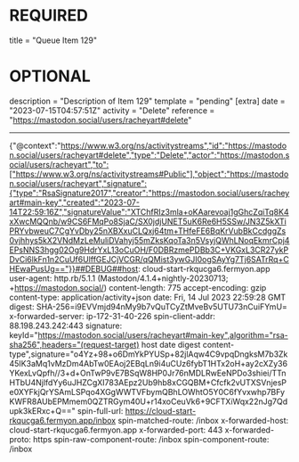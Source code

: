 
# REQUIRED
title = "Queue Item 129"
# OPTIONAL
description = "Description of Item 129"
template = "pending"
[extra]
date = "2023-07-15T04:57:51Z"
activity = "Delete"
reference = "https://mastodon.social/users/racheyart#delete"

---
{"@context":"https://www.w3.org/ns/activitystreams","id":"https://mastodon.social/users/racheyart#delete","type":"Delete","actor":"https://mastodon.social/users/racheyart","to":["https://www.w3.org/ns/activitystreams#Public"],"object":"https://mastodon.social/users/racheyart","signature":{"type":"RsaSignature2017","creator":"https://mastodon.social/users/racheyart#main-key","created":"2023-07-14T22:59:16Z","signatureValue":"XTChfRIz3mla+oKAarevoaj1gGhcZqiTq8K4xXwcMQQnb/w9CS6FMqPo8SjaC/SX0jdjUNET5uK6Re6H5SSw/JN3Z5kXTiPRYvbweuC7CgYvDby25nXBXxuCLQxj64tm+THfeFE6BqKrVubBkCcdggZs0vjhhys5kX2VNdMzLeMuliDVahyj55mZksKqoTa3n5VsyjQWhLNoqEkmrCpj4EPsNNS3hgg02Og9HdrYxL13oCuOH/F0DBRzmePDBb3C+VKGxL3CR27ykPDvCi6lkFn1n2CuUf6UlffGEJCjVCGR/qQMist3ywGJI0ogSAyYg7Tj6SATrRq+CHEwaPusUg=="}}##DEBUG##host: cloud-start-rkqucga6.fermyon.app
user-agent: http.rb/5.1.1 (Mastodon/4.1.4+nightly-20230713; +https://mastodon.social/)
content-length: 775
accept-encoding: gzip
content-type: application/activity+json
date: Fri, 14 Jul 2023 22:59:28 GMT
digest: SHA-256=i9EVVmjd94nMy9b7vQuTCyZtMveBv5UTU73nCuiFYmU=
x-forwarded-server: ip-172-31-40-226
spin-client-addr: 88.198.243.242:443
signature: keyId="https://mastodon.social/users/racheyart#main-key",algorithm="rsa-sha256",headers="(request-target) host date digest content-type",signature="o4Yz+98+o6DmYkPYUSp+82jlAqw4C9vpqDngksM7b3Zk45IK3aMq1vMzDm4AbTw0EAoj2EBqLn9i4uCUz6fybT1HTx2oH+ay2cXZy36YKexLvQpfh//3+d+OnTwP9vE7BSqW8HP0Jr76nMDLRwEeNPDo3shiei/TTnHTbU4NjlfdYy6uJHZCgXI783AEpz2Ub9hb8xCGQBM+Cfcfk2vUTXSVnjesPe0XYFkjQrYSAmLSPqo4XGgWWTVFbymQBhLOWhtO5Y0C6fYvxwhp7BFyKWFR8AUbEPMmem0QZTRGym40U+r14xoCeuVk6+9CFTXiWqx22nJg7Qdupk3kERxc+Q=="
spin-full-url: https://cloud-start-rkqucga6.fermyon.app/inbox
spin-matched-route: /inbox
x-forwarded-host: cloud-start-rkqucga6.fermyon.app
x-forwarded-port: 443
x-forwarded-proto: https
spin-raw-component-route: /inbox
spin-component-route: /inbox

